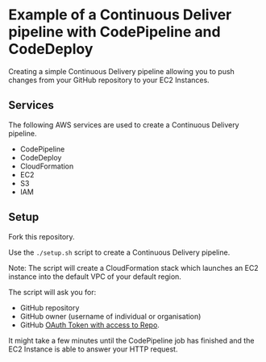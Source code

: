 # Example of a Continuous Deliver pipeline with CodePipeline and CodeDeploy

Creating a simple Continuous Delivery pipeline allowing you to push changes from your GitHub repository to your EC2 Instances.

## Services

The following AWS services are used to create a Continuous Delivery pipeline.

* CodePipeline
* CodeDeploy
* CloudFormation
* EC2
* S3
* IAM

## Setup

Fork this repository.

Use the `./setup.sh` script to create a Continuous Delivery pipeline.

Note: The script will create a CloudFormation stack which launches an EC2 instance into the default VPC of your default region. 

The script will ask you for:
* GitHub repository
* GitHub owner (username of individual or organisation)
* GitHub [OAuth Token with access to Repo](https://github.com/settings/tokens).

It might take a few minutes until the CodePipeline job has finished and the EC2 Instance is able to answer your HTTP request.